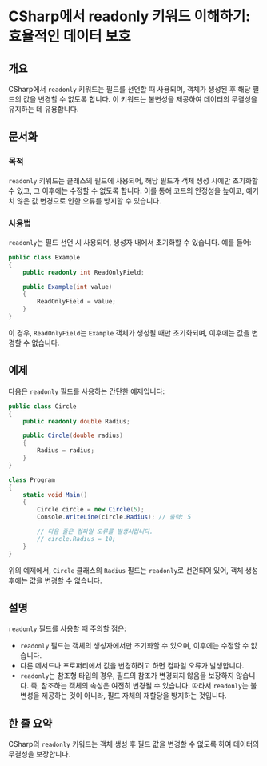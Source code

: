 <!--
Meta Description: # CSharp에서 readonly 키워드 이해하기: 효율적인 데이터 보호 ## 개요 CSharp에서 `readonly` 키워드는 필드를 선언할 때 사용되며, 객체가 생성된 후 해당 필드의 값을 변경할 수 없도록 합니다. 이 키워드는 불변성을 제공하여 데이터의 무결성을...
Meta Keywords: readonly, circle, radius, public, 키워드는
-->

# CSharp에서 readonly 키워드 이해하기: 효율적인 데이터 보호

## 개요
CSharp에서 `readonly` 키워드는 필드를 선언할 때 사용되며, 객체가 생성된 후 해당 필드의 값을 변경할 수 없도록 합니다. 이 키워드는 불변성을 제공하여 데이터의 무결성을 유지하는 데 유용합니다.

## 문서화
### 목적
`readonly` 키워드는 클래스의 필드에 사용되어, 해당 필드가 객체 생성 시에만 초기화할 수 있고, 그 이후에는 수정할 수 없도록 합니다. 이를 통해 코드의 안정성을 높이고, 예기치 않은 값 변경으로 인한 오류를 방지할 수 있습니다.

### 사용법
`readonly`는 필드 선언 시 사용되며, 생성자 내에서 초기화할 수 있습니다. 예를 들어:

```csharp
public class Example
{
    public readonly int ReadOnlyField;

    public Example(int value)
    {
        ReadOnlyField = value;
    }
}
```

이 경우, `ReadOnlyField`는 `Example` 객체가 생성될 때만 초기화되며, 이후에는 값을 변경할 수 없습니다.

## 예제
다음은 `readonly` 필드를 사용하는 간단한 예제입니다:

```csharp
public class Circle
{
    public readonly double Radius;

    public Circle(double radius)
    {
        Radius = radius;
    }
}

class Program
{
    static void Main()
    {
        Circle circle = new Circle(5);
        Console.WriteLine(circle.Radius); // 출력: 5

        // 다음 줄은 컴파일 오류를 발생시킵니다.
        // circle.Radius = 10; 
    }
}
```

위의 예제에서, `Circle` 클래스의 `Radius` 필드는 `readonly`로 선언되어 있어, 객체 생성 후에는 값을 변경할 수 없습니다.

## 설명
`readonly` 필드를 사용할 때 주의할 점은:
- `readonly` 필드는 객체의 생성자에서만 초기화할 수 있으며, 이후에는 수정할 수 없습니다.
- 다른 메서드나 프로퍼티에서 값을 변경하려고 하면 컴파일 오류가 발생합니다.
- `readonly`는 참조형 타입의 경우, 필드의 참조가 변경되지 않음을 보장하지 않습니다. 즉, 참조하는 객체의 속성은 여전히 변경될 수 있습니다. 따라서 `readonly`는 불변성을 제공하는 것이 아니라, 필드 자체의 재할당을 방지하는 것입니다.

## 한 줄 요약
CSharp의 `readonly` 키워드는 객체 생성 후 필드 값을 변경할 수 없도록 하여 데이터의 무결성을 보장합니다.